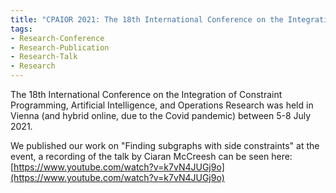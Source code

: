 ```yaml
---
title: "CPAIOR 2021: The 18th International Conference on the Integration of Constraint Programming, Artificial Intelligence, and Operations Research"
tags:
- Research-Conference
- Research-Publication
- Research-Talk
- Research
---
```



The 18th International Conference on the Integration of Constraint Programming, Artificial Intelligence, and Operations Research was held in Vienna (and hybrid online, due to the Covid pandemic) between 5-8 July 2021.

We published our work on "Finding subgraphs with side constraints" at the event, a recording of the talk by Ciaran McCreesh can be seen here: [https://www.youtube.com/watch?v=k7vN4JUGj9o](https://www.youtube.com/watch?v=k7vN4JUGj9o)
